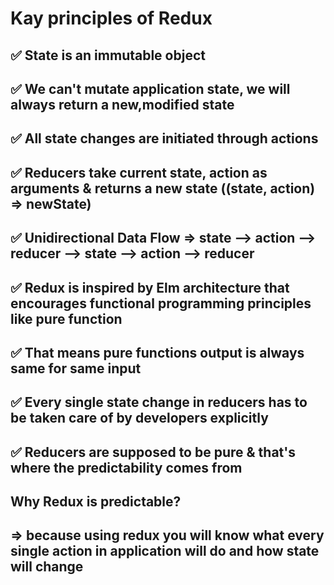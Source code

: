 # Kay principles of Redux

## ✅ State is an immutable object

## ✅ We can't mutate application state, we will always return a new,modified state

## ✅ All state changes are initiated through actions

## ✅ Reducers take current state, action as arguments & returns a new state ((state, action) => newState)

## ✅ Unidirectional Data Flow => state --> action --> reducer --> state --> action --> reducer

## ✅ Redux is inspired by Elm architecture that encourages functional programming principles like pure function

## ✅ That means pure functions output is always same for same input

## ✅ Every single state change in reducers has to be taken care of by developers explicitly

## ✅ Reducers are supposed to be pure & that's where the predictability comes from

## Why Redux is predictable?

## => because using redux you will know what every single action in application will do and how state will change
